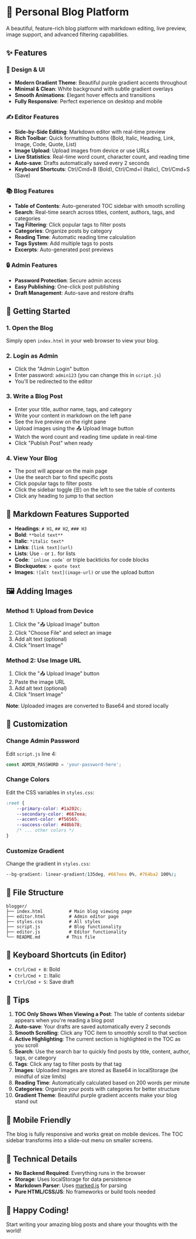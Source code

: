# 📝 Personal Blog Platform

A beautiful, feature-rich blog platform with markdown editing, live preview, image support, and advanced filtering capabilities.

## ✨ Features

### 🎨 Design & UI
- **Modern Gradient Theme**: Beautiful purple gradient accents throughout
- **Minimal & Clean**: White background with subtle gradient overlays
- **Smooth Animations**: Elegant hover effects and transitions
- **Fully Responsive**: Perfect experience on desktop and mobile

### ✍️ Editor Features
- **Side-by-Side Editing**: Markdown editor with real-time preview
- **Rich Toolbar**: Quick formatting buttons (Bold, Italic, Heading, Link, Image, Code, Quote, List)
- **Image Upload**: Upload images from device or use URLs
- **Live Statistics**: Real-time word count, character count, and reading time
- **Auto-save**: Drafts automatically saved every 2 seconds
- **Keyboard Shortcuts**: Ctrl/Cmd+B (Bold), Ctrl/Cmd+I (Italic), Ctrl/Cmd+S (Save)

### 📚 Blog Features
- **Table of Contents**: Auto-generated TOC sidebar with smooth scrolling
- **Search**: Real-time search across titles, content, authors, tags, and categories
- **Tag Filtering**: Click popular tags to filter posts
- **Categories**: Organize posts by category
- **Reading Time**: Automatic reading time calculation
- **Tags System**: Add multiple tags to posts
- **Excerpts**: Auto-generated post previews

### 🔒 Admin Features
- **Password Protection**: Secure admin access
- **Easy Publishing**: One-click post publishing
- **Draft Management**: Auto-save and restore drafts

## 🚀 Getting Started

### 1. Open the Blog
Simply open `index.html` in your web browser to view your blog.

### 2. Login as Admin
- Click the "Admin Login" button
- Enter password: `admin123` (you can change this in `script.js`)
- You'll be redirected to the editor

### 3. Write a Blog Post
- Enter your title, author name, tags, and category
- Write your content in markdown on the left pane
- See the live preview on the right pane
- Upload images using the 📤 Upload Image button
- Watch the word count and reading time update in real-time
- Click "Publish Post" when ready

### 4. View Your Blog
- The post will appear on the main page
- Use the search bar to find specific posts
- Click popular tags to filter posts
- Click the sidebar toggle (☰) on the left to see the table of contents
- Click any heading to jump to that section

## 📖 Markdown Features Supported

- **Headings**: `# H1`, `## H2`, `### H3`
- **Bold**: `**bold text**`
- **Italic**: `*italic text*`
- **Links**: `[link text](url)`
- **Lists**: Use `-` or `1.` for lists
- **Code**: `` `inline code` `` or triple backticks for code blocks
- **Blockquotes**: `> quote text`
- **Images**: `![alt text](image-url)` or use the upload button

## 🖼️ Adding Images

### Method 1: Upload from Device
1. Click the "📤 Upload Image" button
2. Click "Choose File" and select an image
3. Add alt text (optional)
4. Click "Insert Image"

### Method 2: Use Image URL
1. Click the "📤 Upload Image" button
2. Paste the image URL
3. Add alt text (optional)
4. Click "Insert Image"

**Note**: Uploaded images are converted to Base64 and stored locally

## 🎨 Customization

### Change Admin Password
Edit `script.js` line 4:
```javascript
const ADMIN_PASSWORD = 'your-password-here';
```

### Change Colors
Edit the CSS variables in `styles.css`:
```css
:root {
    --primary-color: #1a202c;
    --secondary-color: #667eea;
    --accent-color: #f56565;
    --success-color: #48bb78;
    /* ... other colors */
}
```

### Customize Gradient
Change the gradient in `styles.css`:
```css
--bg-gradient: linear-gradient(135deg, #667eea 0%, #764ba2 100%);
```

## 📁 File Structure

```
blogger/
├── index.html          # Main blog viewing page
├── editor.html         # Admin editor page
├── styles.css          # All styles
├── script.js           # Blog functionality
├── editor.js           # Editor functionality
└── README.md          # This file
```

## 🎯 Keyboard Shortcuts (in Editor)

- `Ctrl/Cmd + B`: Bold
- `Ctrl/Cmd + I`: Italic
- `Ctrl/Cmd + S`: Save draft

## 🌟 Tips

1. **TOC Only Shows When Viewing a Post**: The table of contents sidebar appears when you're reading a blog post
2. **Auto-save**: Your drafts are saved automatically every 2 seconds
3. **Smooth Scrolling**: Click any TOC item to smoothly scroll to that section
4. **Active Highlighting**: The current section is highlighted in the TOC as you scroll
5. **Search**: Use the search bar to quickly find posts by title, content, author, tags, or category
6. **Tags**: Click any tag to filter posts by that tag
7. **Images**: Uploaded images are stored as Base64 in localStorage (be mindful of size limits)
8. **Reading Time**: Automatically calculated based on 200 words per minute
9. **Categories**: Organize your posts with categories for better structure
10. **Gradient Theme**: Beautiful purple gradient accents make your blog stand out

## 📱 Mobile Friendly

The blog is fully responsive and works great on mobile devices. The TOC sidebar transforms into a slide-out menu on smaller screens.

## 🔧 Technical Details

- **No Backend Required**: Everything runs in the browser
- **Storage**: Uses localStorage for data persistence
- **Markdown Parser**: Uses [marked.js](https://marked.js.org/) for parsing
- **Pure HTML/CSS/JS**: No frameworks or build tools needed

## 🎉 Happy Coding!

Start writing your amazing blog posts and share your thoughts with the world!
